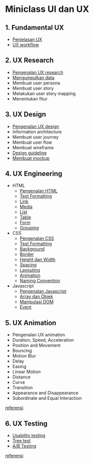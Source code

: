 # Miniclass UI dan UX

## 1. Fundamental UX

- [Penjelasan UX](fundamental/definisi.md)
- [UX workflow](fundamental/ux-workflow.md)

## 2. UX Research

- [Pengenalan UX research](research/pengenalan)
- [Mengumpulkan data](research/pengumpulan-data.md)
- Membuat user persona
- Membuat user story
- Melakukan user story mapping
- Menentukan fitur

## 3. UX Design

- [Pengenalan UX design](design/pengenalan.md)
- Information architecture
- Membuat user journey
- Membuat user flow
- Membuat wireframe
- [Design guideline](design/guideline.md)
- [Membuat mockup](design/mockup.md)

## 4. UX Engineering

- HTML
  - [Pengenalan HTML](engineering/html/pengenalan-html.md)
  - [Text Formatting](engineering/html/text-formatting.md)
  - [Link](engineering/html/link.md)
  - [Media](engineering/html/media.md)
  - [List](engineering/html/list.md)
  - [Table](engineering/html/table.md)
  - [Form](engineering/html/form.md)
  - [Grouping](engineering/html/grouping.md)
- CSS
  - [Pengenalan CSS](engineering/css/pengenalan-css.md)
  - [Text Formatting](engineering/css/text-formatting.md)
  - [Background](engineering/css/background.md)
  - [Border](engineering/css/border.md)
  - [Height dan Width](engineering/css/height-dan-width.md)
  - [Spacing](engineering/css/spacing.md)
  - [Layouting](engineering/css/layouting.md)
  - [Animation](engineering/css/animation.md)
  - [Naming Convention](engineering/css/naming-convention.md)
- Javascript
  - [Pengenalan Javascript](engineering/javascript/pengenalan-javascript.md)
  - [Array dan Objek](engineering/javascript/array-dan-objek.md)
  - [Manipulasi DOM](engineering/javascript/manipulasi-dom.md)
  - [Event](engineering/javascript/event.md)

## 5. UX Animation

- Pengenalan UX animation
- Duration, Speed, Acceleration
- Position and Movement
- Bouncing
- Motion Blur
- Delay
- Easing
- Linear Motion
- Distance
- Curve
- Transition
- Appearance and Disappearance
- Subordinate and Equal Interaction

[referensi](https://uxdesign.cc/the-ultimate-guide-to-proper-use-of-animation-in-ux-10bd98614fa9)

## 6. UX Testing

- [Usability testing](testing/usability-test.md)
- [Tree test](testing/tree-test.md)
- [A/B Testing](testing/ab-test.md)

[referensi](https://www.uxbooth.com/articles/complete-beginners-guide-to-design-research/)
